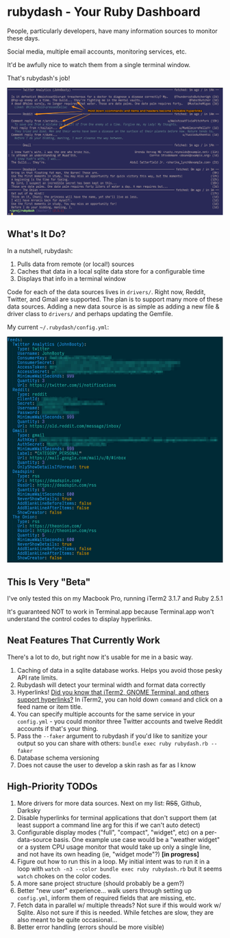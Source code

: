 # rubydash - Your Ruby Dashboard

People, particularly developers, have many information sources to monitor these days.

Social media, multiple email accounts, monitoring services, etc.

It'd be awfully nice to watch them from a single terminal window.

That's rubydash's job!

![rubydash demo](screenshots/rubydash-with-formatting.png?raw=true "rubydash")

## What's It Do?

In a nutshell, rubydash:

1. Pulls data from remote (or local!) sources
2. Caches that data in a local sqlite data store for a configurable time
3. Displays that info in a terminal window

Code for each of the data sources lives in `drivers/`. Right now, Reddit, Twitter, and Gmail are supported. The plan is to support many more of these data sources. Adding a new data source is as simple as adding a new file & driver class to `drivers/` and perhaps updating the Gemfile.

My current `~/.rubydash/config.yml`:

![rubydash config.yml](screenshots/config-yml.png?raw=true "rubydash config.yml")

## This Is Very "Beta"

I've only tested this on my Macbook Pro, running iTerm2 3.1.7 and Ruby 2.5.1

It's guaranteed NOT to work in Terminal.app because Terminal.app won't understand the control codes to display hyperlinks.

## Neat Features That Currently Work

There's a lot to do, but right now it's usable for me in a basic way.

1. Caching of data in a sqlite database works. Helps you avoid those pesky API rate limits.
2. Rubydash will detect your terminal width and format data correctly
3. Hyperlinks! [Did you know that iTerm2, GNOME Terminal, and others support hyperlinks?](https://gist.github.com/egmontkob/eb114294efbcd5adb1944c9f3cb5feda) In iTerm2, you can hold down `command` and click on a feed name or item title.
4. You can specify multiple accounts for the same service in your `config.yml` - you could monitor three Twitter accounts and twelve Reddit accounts if that's your thing.
5. Pass the `--faker` argument to rubydash if you'd like to sanitize your output so you can share with others: `bundle exec ruby rubydash.rb --faker`
6. Database schema versioning
7. Does not cause the user to develop a skin rash as far as I know


## High-Priority TODOs

1. More drivers for more data sources. Next on my list: ~~RSS~~, Github, Darksky
1. Disable hyperlinks for terminal applications that don't support them (at least support a command line arg for this if we can't auto detect)
1. Configurable display modes ("full", "compact", "widget", etc) on a per-data-source basis. One example use case would be a "weather widget" or a system CPU usage monitor that would take up only a single line, and not have its own heading (ie, "widget mode"?) **[in progress]**
1. Figure out how to run this in a loop. My initial intent was to run it in a loop with `watch -n3 --color bundle exec ruby rubydash.rb` but it seems `watch` chokes on the color codes.
1. A more sane project structure (should probably be a gem?)
1. Better "new user" experience... walk users through setting up `config.yml`, inform them of required fields that are missing, etc.
1. Fetch data in parallel w/ multiple threads? Not sure if this would work w/ Sqlite. Also not sure if this is needed. While fetches are slow, they are also meant to be quite occasional...
1. Better error handling (errors should be more visible)